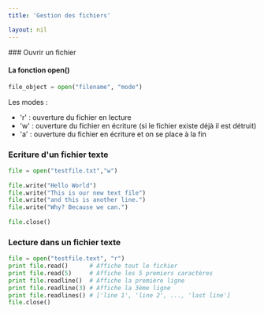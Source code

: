 ```yaml
---
title: 'Gestion des fichiers'

layout: nil
---
```


### Ouvrir un fichier
#### La fonction open() 

```python
file_object = open("filename", "mode")
```

Les modes :
* 'r' : ouverture du fichier en lecture
* 'w' : ouverture du fichier en écriture (si le fichier existe déjà il est
  détruit)
* 'a' : ouverture du fichier en écriture et on se place à la fin

### Ecriture d'un fichier texte

```python
file = open("testfile.txt","w") 
 
file.write("Hello World") 
file.write("This is our new text file") 
file.write("and this is another line.") 
file.write("Why? Because we can.") 
 
file.close()
```

### Lecture dans un fichier texte
```python
file = open("testfile.text", "r")
print file.read()      # Affiche tout le fichier
print file.read(5)     # Affiche les 5 premiers caractères
print file.readline()  # Affiche la première ligne
print file.readline(3) # Affiche la 3ème ligne
print file.readlines() # ['line 1', 'line 2', ..., 'last line'] 
file.close()
```
